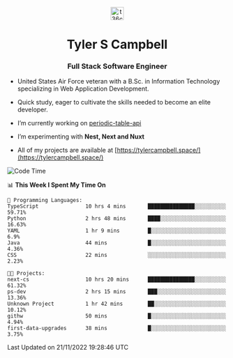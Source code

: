 <p align="center">
<a href="https://www.linkedin.com/in/t36campbell" target="blank"><img align="center" src="https://ik.imagekit.io/t36campbell/Portfolio/linkedin.png.original_m8bbGgPh6.png" alt="t36campbell" height="30" width="30" /></a>
</p>
<h1 align="center">Tyler S Campbell</h1>
<h3 align="center">Full Stack Software Engineer</h3>

* United States Air Force veteran with a B.Sc. in Information Technology specializing in Web Application Development. 

* Quick study, eager to cultivate the skills needed to become an elite developer.

* I’m currently working on [periodic-table-api](https://github.com/t36campbell/periodic-table-api)

* I’m experimenting with **Nest, Next and Nuxt**

* All of my projects are available at [https://tylercampbell.space/](https://tylercampbell.space/)

<!--START_SECTION:waka-->
![Code Time](http://img.shields.io/badge/Code%20Time-2%2C006%20hrs%2059%20mins-blue)

📊 **This Week I Spent My Time On** 

```text
💬 Programming Languages: 
TypeScript               10 hrs 4 mins       ███████████████░░░░░░░░░░   59.71% 
Python                   2 hrs 48 mins       ████░░░░░░░░░░░░░░░░░░░░░   16.63% 
YAML                     1 hr 9 mins         █░░░░░░░░░░░░░░░░░░░░░░░░   6.9% 
Java                     44 mins             █░░░░░░░░░░░░░░░░░░░░░░░░   4.36% 
CSS                      22 mins             ░░░░░░░░░░░░░░░░░░░░░░░░░   2.23%

🐱‍💻 Projects: 
next-cs                  10 hrs 20 mins      ███████████████░░░░░░░░░░   61.32% 
ps-dev                   2 hrs 15 mins       ███░░░░░░░░░░░░░░░░░░░░░░   13.36% 
Unknown Project          1 hr 42 mins        ██░░░░░░░░░░░░░░░░░░░░░░░   10.12% 
githw                    50 mins             █░░░░░░░░░░░░░░░░░░░░░░░░   4.94% 
first-data-upgrades      38 mins             █░░░░░░░░░░░░░░░░░░░░░░░░   3.75%

```


 Last Updated on 21/11/2022 19:28:46 UTC
<!--END_SECTION:waka-->
